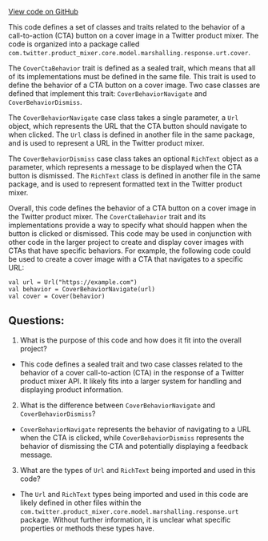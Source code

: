 [View code on GitHub](https://github.com/misbahsy/the-algorithm/product-mixer/core/src/main/scala/com/twitter/product_mixer/core/model/marshalling/response/urt/cover/CoverCtaBehavior.scala)

This code defines a set of classes and traits related to the behavior of a call-to-action (CTA) button on a cover image in a Twitter product mixer. The code is organized into a package called `com.twitter.product_mixer.core.model.marshalling.response.urt.cover`.

The `CoverCtaBehavior` trait is defined as a sealed trait, which means that all of its implementations must be defined in the same file. This trait is used to define the behavior of a CTA button on a cover image. Two case classes are defined that implement this trait: `CoverBehaviorNavigate` and `CoverBehaviorDismiss`.

The `CoverBehaviorNavigate` case class takes a single parameter, a `Url` object, which represents the URL that the CTA button should navigate to when clicked. The `Url` class is defined in another file in the same package, and is used to represent a URL in the Twitter product mixer.

The `CoverBehaviorDismiss` case class takes an optional `RichText` object as a parameter, which represents a message to be displayed when the CTA button is dismissed. The `RichText` class is defined in another file in the same package, and is used to represent formatted text in the Twitter product mixer.

Overall, this code defines the behavior of a CTA button on a cover image in the Twitter product mixer. The `CoverCtaBehavior` trait and its implementations provide a way to specify what should happen when the button is clicked or dismissed. This code may be used in conjunction with other code in the larger project to create and display cover images with CTAs that have specific behaviors. For example, the following code could be used to create a cover image with a CTA that navigates to a specific URL:

```
val url = Url("https://example.com")
val behavior = CoverBehaviorNavigate(url)
val cover = Cover(behavior)
```
## Questions: 
 1. What is the purpose of this code and how does it fit into the overall project?
- This code defines a sealed trait and two case classes related to the behavior of a cover call-to-action (CTA) in the response of a Twitter product mixer API. It likely fits into a larger system for handling and displaying product information.

2. What is the difference between `CoverBehaviorNavigate` and `CoverBehaviorDismiss`?
- `CoverBehaviorNavigate` represents the behavior of navigating to a URL when the CTA is clicked, while `CoverBehaviorDismiss` represents the behavior of dismissing the CTA and potentially displaying a feedback message.

3. What are the types of `Url` and `RichText` being imported and used in this code?
- The `Url` and `RichText` types being imported and used in this code are likely defined in other files within the `com.twitter.product_mixer.core.model.marshalling.response.urt` package. Without further information, it is unclear what specific properties or methods these types have.